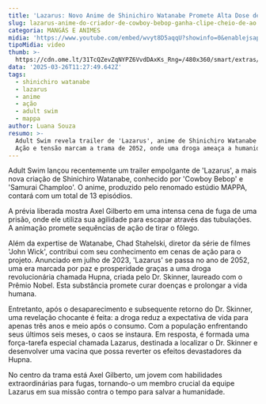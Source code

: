 ```yaml
---
title: 'Lazarus: Novo Anime de Shinichiro Watanabe Promete Alta Dose de Ação'
slug: lazarus-anime-do-criador-de-cowboy-bebop-ganha-clipe-cheio-de-ao
categoria: MANGÁS E ANIMES
midia: 'https://www.youtube.com/embed/wvyt8D5aqqU?showinfo=0&enablejsapi=1'
tipoMidia: video
thumb: >-
  https://cdn.ome.lt/31TcQZevZqNYPZ6VvdDAxKs_Rng=/480x360/smart/extras/conteudos/Design_sem_nome_-_2025-03-25T194838.828.png
data: '2025-03-26T11:27:49.642Z'
tags:
  - shinichiro watanabe
  - lazarus
  - anime
  - ação
  - adult swim
  - mappa
author: Luana Souza
resumo: >-
  Adult Swim revela trailer de 'Lazarus', anime de Shinichiro Watanabe e MAPPA.
  Ação e tensão marcam a trama de 2052, onde uma droga ameaça a humanidade.
---
```


Adult Swim lançou recentemente um trailer empolgante de 'Lazarus', a mais nova criação de Shinichiro Watanabe, conhecido por 'Cowboy Bebop' e 'Samurai Champloo'. O anime, produzido pelo renomado estúdio MAPPA, contará com um total de 13 episódios.

A prévia liberada mostra Axel Gilberto em uma intensa cena de fuga de uma prisão, onde ele utiliza sua agilidade para escapar através das tubulações. A animação promete sequências de ação de tirar o fôlego.

Além da expertise de Watanabe, Chad Stahelski, diretor da série de filmes 'John Wick', contribui com seu conhecimento em cenas de ação para o projeto. Anunciado em julho de 2023, 'Lazarus' se passa no ano de 2052, uma era marcada por paz e prosperidade graças a uma droga revolucionária chamada Hupna, criada pelo Dr. Skinner, laureado com o Prêmio Nobel. Esta substância promete curar doenças e prolongar a vida humana.

Entretanto, após o desaparecimento e subsequente retorno do Dr. Skinner, uma revelação chocante é feita: a droga reduz a expectativa de vida para apenas três anos e meio após o consumo. Com a população enfrentando seus últimos seis meses, o caos se instaura. Em resposta, é formada uma força-tarefa especial chamada Lazarus, destinada a localizar o Dr. Skinner e desenvolver uma vacina que possa reverter os efeitos devastadores da Hupna.

No centro da trama está Axel Gilberto, um jovem com habilidades extraordinárias para fugas, tornando-o um membro crucial da equipe Lazarus em sua missão contra o tempo para salvar a humanidade.
